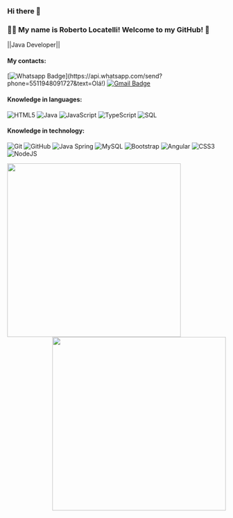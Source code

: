 ### Hi there 👋

### :man_technologist: My name is Roberto Locatelli! Welcome to my GitHub! 👋 

||Java Developer||

#### My contacts:
[![Whatsapp Badge](https://img.shields.io/badge/-Whatsapp-4CA143?style=flat-square&labelColor=4CA143&logo=whatsapp&logoColor=white&link=https://api.whatsapp.com/send?phone=5511948091727&text=Olá!)](https://api.whatsapp.com/send?phone=5511948091727&text=Olá!)
[![Gmail Badge](https://img.shields.io/badge/-Gmail-c14438?style=flat-square&logo=Gmail&logoColor=white&link=mailto:rlocatelli02@gmail.com)](mailto:rlocatelli02@gmail.com)

#### Knowledge in languages:
![HTML5](https://img.shields.io/badge/-HTML5-000000?style=flat&logo=html5)
![Java](https://img.shields.io/badge/-Java-000000?style=flat&logo=java)
![JavaScript](https://img.shields.io/badge/-JavaScript-000000?style=flat&logo=javascript)
![TypeScript](https://img.shields.io/badge/-TypeScript-000000?style=flat&logo=typescript)
![SQL](https://img.shields.io/badge/-SQL-000000?style=flat&logo=postgresql)

#### Knowledge in technology:
![Git](https://img.shields.io/badge/-Git-222222?style=flat&logo=git&logoColor=F05032)
![GitHub](https://img.shields.io/badge/-GitHub-222222?style=flat&logo=github&logoColor=181717)
![Java Spring](https://img.shields.io/badge/-Spring-222222?style=flat&logo=spring&logoColor=6DB33F)
![MySQL](https://img.shields.io/badge/-MySQL-black?style=flat-square&logo=mysql)
![Bootstrap](https://img.shields.io/badge/-Bootstrap-563D7C?style=flat-square&logo=bootstrap)
![Angular](https://img.shields.io/badge/-Angular-DD0031?style=flat-square&logo=angular)
![CSS3](https://img.shields.io/badge/-CSS3-000000?style=flat&logo=css3)
![NodeJS](https://img.shields.io/badge/-NodeJS-DD0031?style=flat-square&logo=NodeJS)

<img align="left"  width="400px" src="https://github-readme-stats.vercel.app/api/top-langs/?username=RobertoLocatelli02&layout=compact&theme=vision-friendly-dark" />
 <img align="right" width="400px" src="https://github-readme-stats.vercel.app/api?username=RobertoLocatelli02&show_icons=true,css&layout=compact&theme=vision-friendly-dark" />

